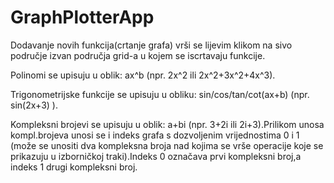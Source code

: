 # GraphPlotterApp
Dodavanje novih funkcija(crtanje grafa) vrši se lijevim klikom na sivo područje izvan područja grid-a u kojem se iscrtavaju funkcije.

Polinomi se upisuju u oblik: ax^b (npr. 2x^2 ili 2x^2+3x^2+4x^3).

Trigonometrijske funkcije se upisuju u obliku: sin/cos/tan/cot(ax+b) (npr. sin(2x+3) ).


Kompleksni brojevi se upisuju u oblik: a+bi (npr. 3+2i ili 2i+3).Prilikom unosa kompl.brojeva unosi se i indeks grafa s dozvoljenim vrijednostima 0 i 1 (može se unositi dva kompleksna broja nad kojima se vrše operacije koje se prikazuju u izborničkoj traki).Indeks 0 označava prvi kompleksni broj,a indeks 1 drugi kompleksni broj.
